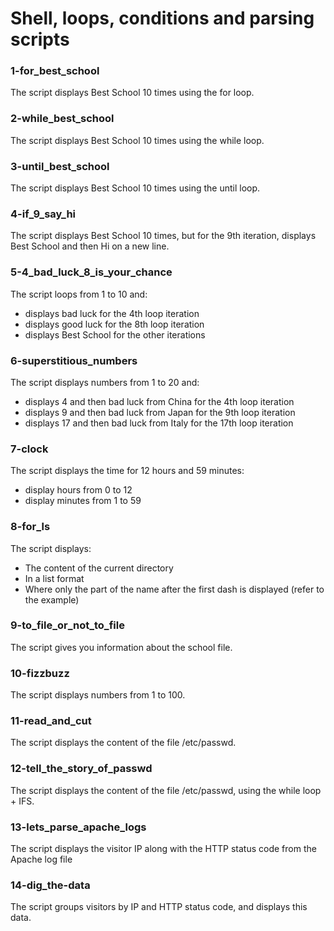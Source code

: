 # Shell, loops, conditions and parsing scripts
### 1-for_best_school
The script displays Best School 10 times using the for loop.
### 2-while_best_school
The script displays Best School 10 times using the while loop.
### 3-until_best_school
The script displays Best School 10 times using the until loop.
### 4-if_9_say_hi
The script displays Best School 10 times, but for the 9th iteration, displays Best School and then Hi on a new line.
### 5-4_bad_luck_8_is_your_chance
The script  loops from 1 to 10 and:
-  displays bad luck for the 4th loop iteration
- displays good luck for the 8th loop iteration
- displays Best School for the other iterations
### 6-superstitious_numbers
The script displays numbers from 1 to 20 and:
- displays 4 and then bad luck from China for the 4th loop iteration
- displays 9 and then bad luck from Japan for the 9th loop iteration
- displays 17 and then bad luck from Italy for the 17th loop iteration
### 7-clock
The script displays the time for 12 hours and 59 minutes:
- display hours from 0 to 12
- display minutes from 1 to 59 
### 8-for_ls
The script displays:
- The content of the current directory
- In a list format
- Where only the part of the name after the first dash is displayed (refer to the example)
### 9-to_file_or_not_to_file
The script gives you information about the school file.
### 10-fizzbuzz
The script displays numbers from 1 to 100.
### 11-read_and_cut
The script displays the content of the file /etc/passwd.
### 12-tell_the_story_of_passwd
The script displays the content of the file /etc/passwd, using the while loop + IFS.
### 13-lets_parse_apache_logs
The script displays the visitor IP along with the HTTP status code from the Apache log file
### 14-dig_the-data
The script groups visitors by IP and HTTP status code, and displays this data.

